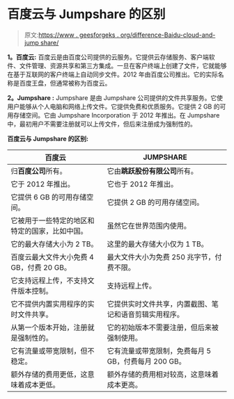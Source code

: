 # 百度云与 Jumpshare 的区别

> 原文:[https://www . geesforgeks . org/difference-Baidu-cloud-and-jump share/](https://www.geeksforgeeks.org/difference-between-baidu-cloud-and-jumpshare/)

**1。百度云:**
百度云是由百度公司提供的云服务。它提供云存储服务、客户端软件、文件管理、资源共享和第三方集成。一旦在客户终端上创建了文件，它就能够在基于互联网的客户终端上自动同步文件。2012 年由百度公司推出。它的实际名称是百度王盘，但通常被称为百度云。

**2。Jumpshare :**
Jumpshare 是由 Jumpshare 公司提供的文件共享服务。它使用户能够从个人电脑和网络上传文件。它提供免费和优质服务。它提供 2 GB 的可用存储空间。它由 Jumpshare Incorporation 于 2012 年推出。在 Jumpshare 中，最初用户不需要注册就可以上传文件，但后来注册成为强制性的。

**百度云与 Jumpshare 的区别:**

<center>

| 百度云 | JUMPSHARE |
| --- | --- |
| 归**百度公司**所有。 | 它由**跳跃股份有限公司**所有。 |
| 它于 2012 年推出。 | 它也于 2012 年推出。 |
| 它提供 6 GB 的可用存储空间。 | 它提供 2 GB 的可用存储空间。 |
| 它被用于一些特定的地区和特定的国家，比如中国。 | 虽然它在世界范围内使用。 |
| 它的最大存储大小为 2 TB。 | 这里的最大存储大小仅为 1 TB。 |
| 百度云最大文件大小免费 4 GB，付费 20 GB。 | 最大文件大小为免费 250 兆字节，付费不限。 |
| 它支持远程上传，不支持文件版本控制。 | 支持远程上传。 |
| 它不提供内置实用程序的实时文件共享。 | 它提供实时文件共享，内置截图、笔记和语音剪辑实用程序。 |
| 从第一个版本开始，注册就是强制性的。 | 它的初始版本不需要注册，但后来被强制使用。 |
| 它有流量或带宽限制，但不稳定。 | 它有流量或带宽限制，免费每月 5 GB，付费每月 200 GB。 |
| 额外存储的费用更低，这意味着成本更低。 | 额外存储的费用相对较高，这意味着成本更高。 |

</center>